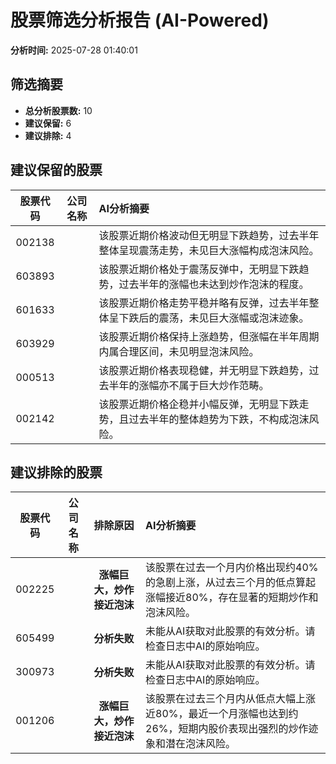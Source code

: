# 股票筛选分析报告 (AI-Powered)

**分析时间:** 2025-07-28 01:40:01

## 筛选摘要

- **总分析股票数:** 10
- **建议保留:** 6
- **建议排除:** 4

## 建议保留的股票

| 股票代码 | 公司名称 | AI分析摘要 |
|:---:|:---:|:---|
| 002138 |  | 该股票近期价格波动但无明显下跌趋势，过去半年整体呈现震荡走势，未见巨大涨幅构成泡沫风险。 |
| 603893 |  | 该股票近期价格处于震荡反弹中，无明显下跌趋势，过去半年的涨幅也未达到炒作泡沫的程度。 |
| 601633 |  | 该股票近期价格走势平稳并略有反弹，过去半年整体呈下跌后的震荡，未见巨大涨幅或泡沫迹象。 |
| 603929 |  | 该股票近期价格保持上涨趋势，但涨幅在半年周期内属合理区间，未见明显泡沫风险。 |
| 000513 |  | 该股票近期价格表现稳健，并无明显下跌趋势，过去半年的涨幅亦不属于巨大炒作范畴。 |
| 002142 |  | 该股票近期价格企稳并小幅反弹，无明显下跌走势，且过去半年的整体趋势为下跌，不构成泡沫风险。 |

## 建议排除的股票

| 股票代码 | 公司名称 | 排除原因 | AI分析摘要 |
|:---:|:---:|:---:|:---|
| 002225 |  | **涨幅巨大，炒作接近泡沫** | 该股票在过去一个月内价格出现约40%的急剧上涨，从过去三个月的低点算起涨幅接近80%，存在显著的短期炒作和泡沫风险。 |
| 605499 |  | **分析失败** | 未能从AI获取对此股票的有效分析。请检查日志中AI的原始响应。 |
| 300973 |  | **分析失败** | 未能从AI获取对此股票的有效分析。请检查日志中AI的原始响应。 |
| 001206 |  | **涨幅巨大，炒作接近泡沫** | 该股票在过去三个月内从低点大幅上涨近80%，最近一个月涨幅也达到约26%，短期内股价表现出强烈的炒作迹象和潜在泡沫风险。 |
